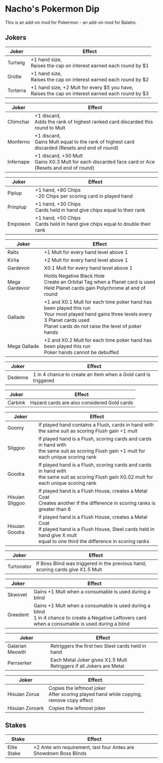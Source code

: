 # Nacho's Pokermon Dip
This is an add-on mod for Pokermon - an add-on mod for Balatro.

## Jokers

| Joker | Effect |
| ------ | ------ |
| Turtwig  | +1 hand size, <br/>Raises the cap on interest earned each round by $1|
| Grotle | +1 hand size, <br/>Raises the cap on interest earned each round by $2|
| Torterra | +1 hand size, +2 Mult for every $5 you have, <br/>Raises the cap on interest earned each round by $3|

| Joker | Effect |
| ------ | ------ |
| Chimchar | +1 discard, <br/>Adds the rank of highest ranked card discarded this round to Mult|
| Monferno | +1 discard, <br/>Gains Mult equal to the rank of highest card discarded (Resets and end of round)|
| Infernape | +1 discard, +30 Mult <br/>Gains X0.3 Mult for each discarded face card or Ace (Resets and end of round)|

| Joker | Effect |
| ------ | ------ |
| Piplup | +1 hand, +80 Chips <br/>-20 Chips per scoring card in played hand |
| Prinplup | +1 hand, +30 Chips <br/> Cards held in hand give chips equal to their rank |
| Empoleon | +1 hand, +50 Chips <br/> Cards held in hand give chips equal to double their rank |

| Joker | Effect |
| ------ | ------ |
| Ralts | +1 Mult for every hand level above 1 |
| Kirlia | +2 Mult for every hand level above 1 |
| Gardevoir | X0.1 Mult for every hand level above 1 |
| Mega Gardevoir | Holds Negative Black Hole<br/>Create an Orbital Tag when a Planet card is used<br/>Held Planet cards gain Polychrome at end of round |
| Gallade | +1 and X0.1 Mult for each time poker hand has been played this run<br/>Your most played hand gains three levels every 3 Planet cards used<br/>Planet cards do not raise the level of poker hands |
| Mega Gallade | +2 and X0.2 Mult for each time poker hand has been played this run<br/>Poker hands cannot be debuffed |

| Joker | Effect |
| ------ | ------ |
| Dedenne | 1 in 4 chance to create an Item when a Gold card is triggered |

| Joker | Effect |
| ------ | ------ |
| Carbink | Hazard cards are also considered Gold cards |

| Joker | Effect |
| ------ | ------ |
| Goomy | If played hand contains a Flush, cards in hand with the same suit as scoring Flush gain +1 mult |
| Sliggoo | If played hand is a Flush, scoring cards and cards in hand with <br/>the same suit as scoring Flush gain +1 mult for each unique scoring rank |
| Goodra | If played hand is a Flush, scoring cards and cards in hand with <br/>the same suit as scoring Flush gain X0.02 mult for each unique scoring rank |
| Hisuian Sliggoo | If played hand is a Flush House, creates a Metal Coat <br/>Creates another if the difference in scoring ranks is greater than 6 |
| Hisuian Goodra | If played hand is a Flush House, creates a Metal Coat <br/>If played hand is a Flush House, Steel cards held in hand give X mult <br/>equal to one third the difference in scoring ranks |

| Joker | Effect |
| ------ | ------ |
| Turtonator | If Boss Blind was triggered in the previous hand, scoring cards give X1.5 Mult |

| Joker | Effect |
| ------ | ------ |
| Skwovet | Gains +1 Mult when a consumable is used during a blind |
| Greedent | Gains +1 Mult when a consumable is used during a blind <br/>1 in 4 chance to create a Negative Leftovers card <br/>when a consumable is used during a blind|

| Joker | Effect |
| ------ | ------ |
| Galarian Meowth | Retriggers the first two Steel cards held in hand |
| Perrserker | Each Metal Joker gives X1.5 Mult <br/> Retriggers if all Jokers are Metal |

| Joker | Effect |
| ------ | ------ |
| Hisuian Zorua | Copies the leftmost joker <br/>After scoring played hand while copying,<br/> remove copy effect |
| Hisuian Zoroark | Copies the leftmost joker |

## Stakes

| Stake | Effect |
| ------ | ------ |
| Elite Stake | +2 Ante win requirement, last four Antes are Showdown Boss Blinds |
